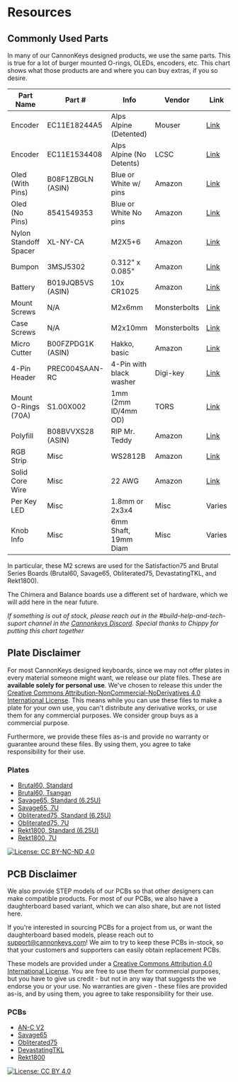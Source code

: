 # Resources

## Commonly Used Parts
In many of our CannonKeys designed products, we use the same parts. This is true for a lot of burger mounted O-rings, OLEDs, encoders, etc. This chart shows what those products are and where you can buy extras, if you so desire.

| Part Name |   Part #        | Info       | Vendor       | Link   |
|---------------------------------------------------------------------------------------------------|-------------------|--------------------------|--------------|--------|
| Encoder | EC11E18244A5 | Alps Alpine (Detented)| Mouser   | [Link](https://www.mouser.com/ProductDetail/alps-alpine/ec11e18244a5/?qs=seHrhfPpLDydI9KuruJHhA==&countrycode=US&currencycode=USD)   |
| Encoder | EC11E1534408 | Alps Alpine (No Detents) | LCSC  | [Link](https://lcsc.com/product-detail/Coded-Rotary-Switches_ALPS-Electric-EC11E1534408_C278348.html)   |
| Oled (With Pins) | B08F1ZBGLN (ASIN) | Blue or White w/ pins| Amazon  | [Link](https://www.amazon.com/MELIFE-Display-SSD1306-3-3V-5V-Arduino/dp/B08F1ZBGLN/ref=mp_s_a_1_13?dchild=1&keywords=almacen%2boled%2b128%2b32%2bwhite&qid=1603905472&sr=8-13&th=1)   |
| Oled (No Pins) | 8541549353 | Blue or White No pins | Amazon| [Link](https://www.amazon.com/gp/product/B079BN2J8V/ref=ppx_yo_dt_b_asin_title_o01_s00?ie=UTF8&psc=1)   |
| Nylon Standoff Spacer | XL-NY-CA | M2X5+6   | Amazon      | [Link](https://www.amazon.com/gp/product/B07GCXFVB1/ref=ppx_yo_dt_b_asin_title_o02_s00?ie=UTF8&th=1)   |
| Bumpon | 3MSJ5302 | 0.312" x 0.085" | Amazon               | [Link](https://www.amazon.com/gp/product/B01ACPT2LU/ref=ppx_yo_dt_b_asin_title_o04_s00?ie=UTF8&psc=1)   |
| Battery | B019JQB5VS (ASIN) | 10x CR1025   | Amazon       | [Link](https://www.amazon.com/gp/product/B019JQB5VS/ref=ppx_yo_dt_b_asin_title_o05_s00?ie=UTF8&psc=1)   |
| Mount Screws    | N/A           | M2x6mm   | Monsterbolts | [Link](https://monsterbolts.com/products/m2-socket-head-cap-screws-class-12-9-alloy-steel-w-black-oxide?variant=31159205724243)   |
| Case Screws    | N/A            | M2x10mm  | Monsterbolts | [Link](https://monsterbolts.com/products/m2-socket-head-cap-screws-class-12-9-alloy-steel-w-black-oxide?variant=31159205855315)   |
| Micro Cutter | B00FZPDG1K (ASIN) | Hakko, basic| Amazon   | [Link](https://www.amazon.com/Hakko-CHP-170-Micro-Cutter/dp/B00FZPDG1K/ref=sr_1_2?dchild=1&keywords=flush%2bcutter&qid=1603914013&s=hi&sr=1-2&th=1)   |
| 4-Pin Header| PREC004SAAN-RC|4-Pin with black washer| Digi-key| [Link](https://www.digikey.com/en/products/detail/sullins-connector-solutions/PREC004SAAN-RC/2774850?s=N4IgjCBcoLQdIDGUAuAnArgUwDQgPZQDaIAzAKwgC6AvjXgEzEgAKASgKIDCADDwCwBlAILCAcjDZdqNIA) |
| Mount O-Rings (70A)| S1.00X002| 1mm (2mm ID/4mm OD)| TORS| [Link](https://www.theoringstore.com/store/index.php?main_page=product_info&cPath=368_686_687&products_id=39516)   |
| Polyfill | B08BVVXS28 (ASIN) | RIP Mr. Teddy | Amazon | [Link](https://www.amazon.com/Mr-Polyester-Stuffing-Filling-Stuffed/dp/B08BVVXS28/ref=sr_1_2?dchild=1&keywords=stuffing&qid=1609961000&sr=8-2) |
| RGB Strip | Misc | WS2812B | Amazon | [Link](https://www.amazon.com/ALITOVE-Individual-Addressable-Programmable-Non-Waterproof/dp/B01MG49QKD/) |   
| Solid Core Wire | Misc | 22 AWG | Amazon | [Link](  https://www.amazon.com/TUOFENG-Wire-Solid-different-colored-spools/dp/B07TX6BX47/) | 
| Per Key LED | Misc | 1.8mm or 2x3x4 | Misc | Varies |     
| Knob Info | Misc | 6mm Shaft, 19mm Diam | Misc | Varies |         

In particular, these M2 screws are used for the Satisfaction75 and Brutal Series Boards (Brutal60, Savage65, Obliterated75, DevastatingTKL, and Rekt1800). 

The Chimera and Balance boards use a different set of hardware, which we will add here in the near future.

*If something is out of stock, please reach out in the #build-help-and-tech-suport channel in the [Cannonkeys Discord](https://discord.com/invite/Jm3sN7N6SN). Special thanks to Chippy for putting this chart together*


## Plate Disclaimer
For most CannonKeys designed keyboards, since we may not offer plates in every material someone might want, we release our plate files. These are **available solely for personal use**. We've chosen to release this under the [Creative Commons Attribution-NonCommercial-NoDerivatives 4.0 International License](https://creativecommons.org/licenses/by-nc-nd/4.0/). This means while you can use these files to make a plate for your own use, you can't distribute any derivative works, or use them for any commercial purposes. We consider group buys as a commercial purpose.

Furthermore, we provide these files as-is and provide no warranty or guarantee around these files. By using them, you agree to take responsibility for their use.

### Plates
 * [Brutal60, Standard](assets/plates/brutal60_standard.dxf)
 * [Brutal60, Tsangan](assets/plates/brutal60_tsangan.dxf)
 * [Savage65, Standard (6.25U)](assets/plates/savage65_standard.dxf)
 * [Savage65, 7U](assets/plates/savage65_7u_plate.dxf)
 * [Obliterated75, Standard (6.25U)](assets/plates/obliterated75_standard_plate.dxf)
 * [Obliterated75, 7U](assets/plates/obliterated75_7u_plate.dxf)
 * [Rekt1800, Standard (6.25U)](assets/plates/rekt1800_standard.dxf)
 * [Rekt1800, 7U](assets/plates/rekt1800_wkl.dxf)
 
[![License: CC BY-NC-ND 4.0](https://licensebuttons.net/l/by-nc-nd/4.0/80x15.png)](https://creativecommons.org/licenses/by-nc-nd/4.0/)

## PCB Disclaimer
We also provide STEP models of our PCBs so that other designers can make compatible products. For most of our PCBs, we also have a daughterboard based variant, which we can also share, but are not listed here.

If you're interested in sourcing PCBs for a project from us, or want the daughterboard based models, please reach out to support@cannonkeys.com! We aim to try to keep these PCBs in-stock, so that your customers and supporters can easily obtain replacement PCBs.

These models are provided under a [Creative Commons Attribution 4.0 International License](https://creativecommons.org/licenses/by/4.0/). You are free to use them for commercial purposes, but you have to give us credit - but not in any way that suggests the we endorse you or your use. No warranties are given - these files are provided as-is, and by using them, you agree to take responsibility for their use.

### PCBs
* [AN-C V2](assets/pcb_step/ANC60_v2_model.zip)
* [Savage65](assets/pcb_step/Savage65PCB_model.zip)
* [Obliterated75](assets/pcb_step/Obliterated75PCB_model.zip)
* [DevastatingTKL](assets/pcb_step/devastatingTKLPCB_model.zip)
* [Rekt1800](assets/pcb_step/rek1800PCB_model.zip)

[![License: CC BY 4.0](https://licensebuttons.net/l/by/4.0/80x15.png)](https://creativecommons.org/licenses/by/4.0/)
